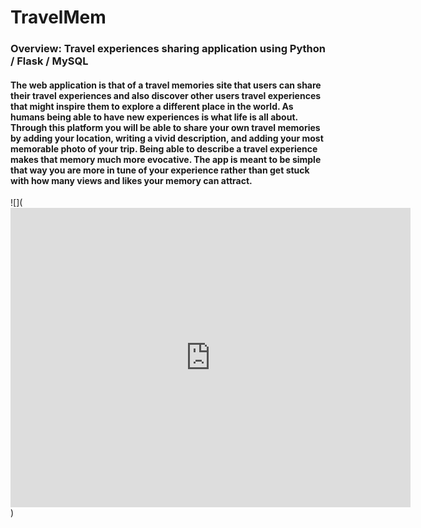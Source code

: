 # TravelMem
### Overview: Travel experiences sharing application using Python / Flask / MySQL

#### The web application is that of a travel memories site that users can share their travel experiences and also discover other users travel experiences that might inspire them to explore a different place in the world. As humans being able to have new experiences is what life is all about. Through this platform you will be able to share your own travel memories by adding your location, writing a vivid description, and adding your most memorable photo of your trip. Being able to describe a travel experience makes that memory much more evocative. The app is meant to be simple that way you are more in tune of your experience rather than get stuck with how many views and likes your memory can attract.

![](<iframe src='https://gfycat.com/ifr/OffbeatUnrulyCoypu' frameborder='0' scrolling='no' allowfullscreen width='640' height='479'></iframe>)
